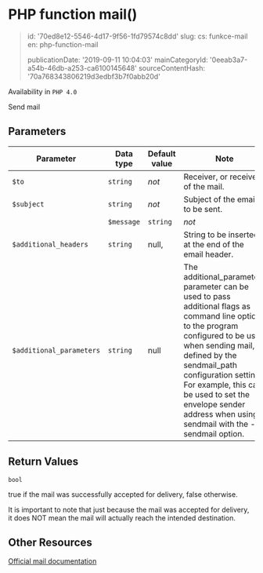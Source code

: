 PHP function mail()
===================

> id: '70ed8e12-5546-4d17-9f56-1fd79574c8dd'
> slug:
> 	cs: funkce-mail
> 	en: php-function-mail
> 
> publicationDate: '2019-09-11 10:04:03'
> mainCategoryId: '0eeab3a7-a54b-46db-a253-ca6100145648'
> sourceContentHash: '70a768343806219d3edbf3b7f0abb20d'

Availability in `PHP 4.0`

Send mail


Parameters
--------------

| Parameter | Data type | Default value | Note |
|-----|-----|-----|-----|
| `$to` | `string` | *not* | Receiver, or receivers of the mail. |
| `$subject` | `string` | *not* | Subject of the email to be sent. |
| | `$message` | `string` | *not* | Message to be sent. |
| `$additional_headers` | `string` | null, | String to be inserted at the end of the email header. |
| `$additional_parameters` | `string` | null | The additional_parameters parameter can be used to pass additional flags as command line options to the program configured to be used when sending mail, as defined by the sendmail_path configuration setting. For example, this can be used to set the envelope sender address when using sendmail with the -f sendmail option. |


Return Values
----------------

`bool`

true if the mail was successfully accepted for delivery, false otherwise.
</p>
<p>
It is important to note that just because the mail was accepted for delivery,
it does NOT mean the mail will actually reach the intended destination.

Other Resources
------------

[Official mail documentation](https://www.php.net/manual/en/function.mail.php)
